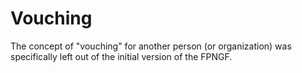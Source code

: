 # Vouching

The concept of "vouching" for another person (or organization) was specifically left out of the initial version of the FPNGF.
